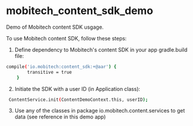 # mobitech_content_sdk_demo
Demo of Mobitech content SDK usgage.

To use Mobitech content SDK, follow these steps:

1. Define dependency to Mobitech's content SDK in your app gradle.build file:
```sh
compile('io.mobitech:content_sdk:+@aar') {
        transitive = true
    }
```

2. Initiate the SDK with a user ID (in Application class):
```sh
 ContentService.init(ContentDemoContext.this, userID);
```

3. Use any of the classes in package io.mobitech.content.services to get data (see reference in this demo app)
    

